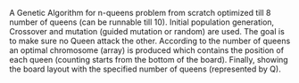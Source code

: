 A Genetic Algorithm for n-queens problem from scratch optimized till 8 number of queens (can be runnable till 10). Initial population generation, Crossover and mutation (guided mutation or random) are used. The goal is to make sure no Queen attack the other. According to the number of queens an optimal chromosome (array) is produced which contains the position of each queen (counting starts from the bottom of the board). Finally, showing the board layout with the specified number of queens (represented by Q).
